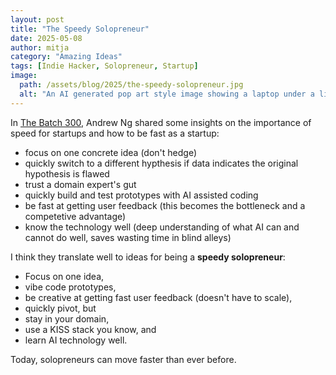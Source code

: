 ```yaml
---
layout: post
title: "The Speedy Solopreneur"
date: 2025-05-08
author: mitja
category: "Amazing Ideas"
tags: [Indie Hacker, Solopreneur, Startup]
image:
  path: /assets/blog/2025/the-speedy-solopreneur.jpg
  alt: "An AI generated pop art style image showing a laptop under a light bulp at the left, an arrow pointing to a runner jumping over an abstract hurdle at the center and right."
---
```


In [The Batch 300](https://www.deeplearning.ai/the-batch/issue-300/), Andrew Ng shared some insights on the importance of speed for startups and how to be fast as a startup:

- focus on one concrete idea (don't hedge)
- quickly switch to a different hypthesis if data indicates the original hypothesis is flawed
- trust a domain expert's gut
- quickly build and test prototypes with AI assisted coding
- be fast at getting user feedback (this becomes the bottleneck and a competetive advantage)
- know the technology well (deep understanding of what AI can and cannot do well, saves wasting time in blind alleys)

I think they translate well to ideas for being a **speedy solopreneur**:

- Focus on one idea,
- vibe code prototypes,
- be creative at getting fast user feedback (doesn't have to scale),
- quickly pivot, but
- stay in your domain,
- use a KISS stack you know, and
- learn AI technology well.

Today, solopreneurs can move faster than ever before.